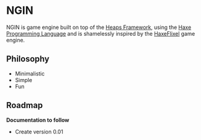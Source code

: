 # NGIN

NGIN is game engine built on top of the [Heaps Framework](https://heaps.io),
using the [Haxe Programming Language](https://haxe.org) and is shamelessly
inspired by the [HaxeFlixel](https://haxeflixel.com) game engine.

Philosophy
----------

* Minimalistic
* Simple
* Fun


## Roadmap
**Documentation to follow**
* Create version 0.01
